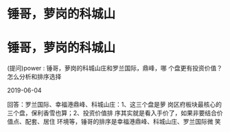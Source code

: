 # 锤哥，萝岗的科城山

# 锤哥，萝岗的科城山

(提问)power : 锤哥，萝岗的科城山庄和罗兰国际，鼎峰，哪 个盘更有投资价值？怎么分析和排序选择

2019-06-04

回答：罗兰国际、幸福港鼎峰、科城山庄：1、这三个盘是萝 岗区府板块最核心的三个盘，保利香雪也算；2、投资价值排 序其实就是看入手价了，如果非要结合价值点、配套、居住 环境等，锤哥的排序是幸福港鼎峰、科城山庄、罗兰国际微 笑
